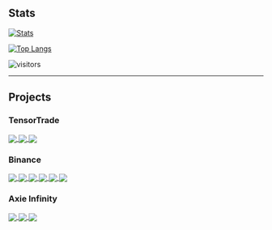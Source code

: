 ## Stats
[![Stats](https://github-readme-stats.vercel.app/api?username=StephanAkkerman&count_private=true&show_icons=true&theme=nightowl&hide=contribs,prs)](https://github.com/StephanAkkerman/?tab=repositories)

[![Top Langs](https://github-readme-stats.vercel.app/api/top-langs/?username=StephanAkkerman&layout=compact&theme=nightowl&exclude_repo=StephanAkkerman.github.io)](https://github.com/StephanAkkerman/?tab=repositories)

![visitors](https://visitor-badge.laobi.icu/badge?page_id=StephanAkkerman.StephanAkkerman)

---
## Projects
### TensorTrade
<a href="https://github.com/StephanAkkerman/TensorTradeExtras">
  <img align="center" src="https://github-readme-stats.vercel.app/api/pin/?username=StephanAkkerman&repo=TensorTradeExtras&theme=nightowl " />
</a>

<a href="https://github.com/StephanAkkerman/TensorTrade">
  <img align="center" src="https://github-readme-stats.vercel.app/api/pin/?username=StephanAkkerman&repo=TensorTrade&theme=nightowl " />
</a>

<a href="https://github.com/StephanAkkerman/Crypto_OHLCV">
  <img align="center" src="https://github-readme-stats.vercel.app/api/pin/?username=StephanAkkerman&repo=Crypto_OHLCV&theme=nightowl " />
</a>

### Binance
<a href="https://github.com/StephanAkkerman/BinanceData">
  <img align="center" src="https://github-readme-stats.vercel.app/api/pin/?username=StephanAkkerman&repo=BinanceData&theme=nightowl " />
</a>

<a href="https://github.com/StephanAkkerman/Binance_Trailing_Stop_Loss">
  <img align="center" src="https://github-readme-stats.vercel.app/api/pin/?username=StephanAkkerman&repo=Binance_Trailing_Stop_Loss&theme=nightowl " />
</a>

<a href="https://github.com/StephanAkkerman/Live_Binance_Charts">
  <img align="center" src="https://github-readme-stats.vercel.app/api/pin/?username=StephanAkkerman&repo=Live_Binance_Charts&theme=nightowl " />
</a>

<a href="https://github.com/StephanAkkerman/Binance_Line_Chart">
  <img align="center" src="https://github-readme-stats.vercel.app/api/pin/?username=StephanAkkerman&repo=Binance_Line_Chart&theme=nightowl " />
</a>

<a href="https://github.com/StephanAkkerman/Binance_Stop_Loss_Alert">
  <img align="center" src="https://github-readme-stats.vercel.app/api/pin/?username=StephanAkkerman&repo=Binance_Stop_Loss_Alert&theme=nightowl " />
</a>

<a href="https://github.com/StephanAkkerman/New_Binance_Listings">
  <img align="center" src="https://github-readme-stats.vercel.app/api/pin/?username=StephanAkkerman&repo=New_Binance_Listings&theme=nightowl " />
</a>

### Axie Infinity
<a href="https://github.com/StephanAkkerman/Axie_Infinity_Extras">
  <img align="center" src="https://github-readme-stats.vercel.app/api/pin/?username=StephanAkkerman&repo=Axie_Infinity_Extras&theme=nightowl " />
</a>

<a href="https://github.com/StephanAkkerman/Axie_Manager_Bot">
  <img align="center" src="https://github-readme-stats.vercel.app/api/pin/?username=StephanAkkerman&repo=Axie_Manager_Bot&theme=nightowl " />
</a>

<a href="https://github.com/StephanAkkerman/Scholar_Stats">
  <img align="center" src="https://github-readme-stats.vercel.app/api/pin/?username=StephanAkkerman&repo=Scholar_Stats&theme=nightowl " />
</a>
